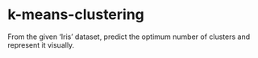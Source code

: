 # k-means-clustering
From the given ‘Iris’ dataset, predict the optimum number of clusters and represent it visually.
